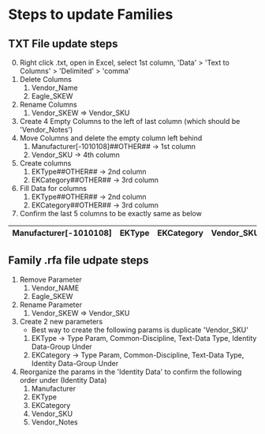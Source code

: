 ﻿# Steps to update Families

## TXT File update steps
0. Right click .txt, open in Excel, select 1st column, 'Data' > 'Text to Columns' > 'Delimited' > 'comma'  
1. Delete Columns
	1. Vendor_Name
	2. Eagle_SKEW
2. Rename Columns
	1. Vendor_SKEW => Vendor_SKU
3. Create 4 Empty Columns to the left of last column (which should be 'Vendor_Notes')
4. Move Columns and delete the empty column left behind
	1. Manufacturer[-1010108]##OTHER##  -> 1st column
	2. Vendor_SKU  -> 4th column
5. Create columns
	1. EKType##OTHER##   -> 2nd column
	2. EKCategory##OTHER##   -> 3rd column
6. Fill Data for columns
	1. EKType##OTHER##   -> 2nd column
	2. EKCategory##OTHER##   -> 3rd column
7. Confirm the last 5 columns to be exactly same as below  

| Manufacturer[-1010108] | EKType | EKCategory | Vendor_SKU | Vendor_Notes |
| ------------------------------- | --------------- | ------------------- | ------------------- | --------------------- |

## Family .rfa file udpate steps
1. Remove Parameter
	1. Vendor_NAME
	1. Eagle_SKEW
2. Rename Parameter
	1. Vendor_SKEW => Vendor_SKU
3. Create 2 new parameters
	- Best way to create the following params is duplicate 'Vendor_SKU'
	1. EKType -> Type Param, Common-Discipline, Text-Data Type, Identity Data-Group Under
	2. EKCategory -> Type Param, Common-Discipline, Text-Data Type, Identity Data-Group Under
4. Reorganize the params in the 'Identity Data' to confirm the following order under (Identity Data)
	1. Manufacturer
	2. EKType
	3. EKCategory
	4. Vendor_SKU
	5. Vendor_Notes

